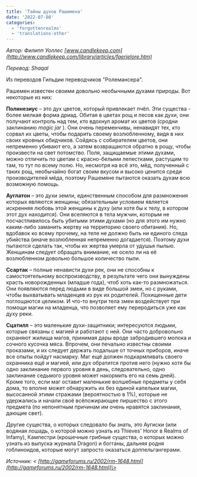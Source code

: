 ```yaml
---
title: 'Тайны духов Рашемена'
date: '2022-07-08'
categories:
  - 'forgottenrealms'
  - 'translations-other'
---
```


_Автор: Филипп Уоллес [www.candlekeep.com](http://www.candlekeep.com/library/articles/faerielore.htm)_

_Перевод: Shaqal_

Из переводов Гильдии переводчиков "Ролемансера".

Рашемен известен своими довольно необычными духами природы. Вот некоторые из них:

**Полинезиус** – это дух цветов, который привлекает пчёл. Эти существа - более мелкая форма дриад. Обитая в цветах рощ и лесов как духи, они получают контроль над тем, кто вдохнул аромат их цветов (сродни заклинанию _magic jar_ ). Они очень переменчивы, ненавидят тех, кто сорвал их цветы, чтобы подарить своему возлюбленному, видя в них своих кровных обидчиков. Сойдясь с собирателем цветов, они непременно убивают его, а затем возвращаются обратно в рощу, чтобы произвести на свет потомство. Поля, защищаемые этими духами, можно отличить по цветам с красно-белыми лепестками, растущим то там, то тут по всему полю. Но, несмотря на всё это, мёд, полученный с таких рощ, необычайно богат своим вкусом и высоко ценится среди производителей мёда, поэтому Рашемяне пытаются оказать духам всю возможную помощь.

**Ауглатон** – это духи земли, единственным способом для размножения которых являются женщины; обязательным условием является искренняя любовь этой женщины к духу (или хотя бы к телу, в котором этот дух находится). Они вселяются в тела мужчин, которым не посчастливилось быть убитыми этими духами (но для этого им нужно каким-либо заманить жертву на территорию своего обитания). Но, вдобавок ко всему прочему, на теле не должно быть ни единого следа убийства (иначе возлюбленная непременно догадается). Поэтому духи пытаются сделать так, чтобы их жертва умерла от удушья пылью. Женщинам следует обращать внимание, не осело ли на её возлюбленном довольно большое количество пыли.

**Ссартак** – полные ненависти духи рек, они не способны к самостоятельному воспроизводству, в результате чего они вынуждены красть новорожденных (младше года), чтоб хоть как-то размножаться. Они появляются перед людьми в виде большой змеи, но с руками, чтобы выхватывать младенцев из рук их родителей. Похищенные дети поглощаются целиком. И что-то внутри тела змеи воздействует при помощи магии на младенца, что позволяет ему переродиться уже как духу реки.

**Сцатилл** – это маленькие духи-защитники; интересуются людьми, которые связаны с магией и работают с ней. Они часто добровольно охраняют жилища магов, принимая дары вроде забродившего молока и сочного кусочка мяса. Впрочем, они печально известны своими проказами, и их следует держать подальше от точных приборов, иначе все опыты пойдут насмарку. Маг ещё должен подкармливать своего охранника ещё и магией, или дух обратится против него (нужно хотя бы одно заклинание первого уровня в день, следовательно, одно заклинание седьмого уровня может накормить его на семь дней). Кроме того, если маг оставит маленькие волшебные предметы у себя дома, то вполне может обнаружить их без единой капельки магии, высосанной этими стражами (вероятностью в 1%), которые не удержались и начали своё всёпожирающее пиршество с этого предмета (по непонятным причинам им очень нравятся заклинания, дающие свет).

Другие существа, о которых следовало бы знать, это Аугиски (или водяная лошадь, о которой можно узнать из Thieves' Honor в Realms of Infamy), Кампестри (крошечные грибные существа, о которых можно узнать из выпуска журнала Dragon) и богганы, дальняя родня гоблиноидов, которые могут запросто оказаться доппельгангерами.

_Источник: < [http://gameforums.ru/2002/rm-1648.html](http://gameforums.ru/2002/rm-1648.html)\>_
